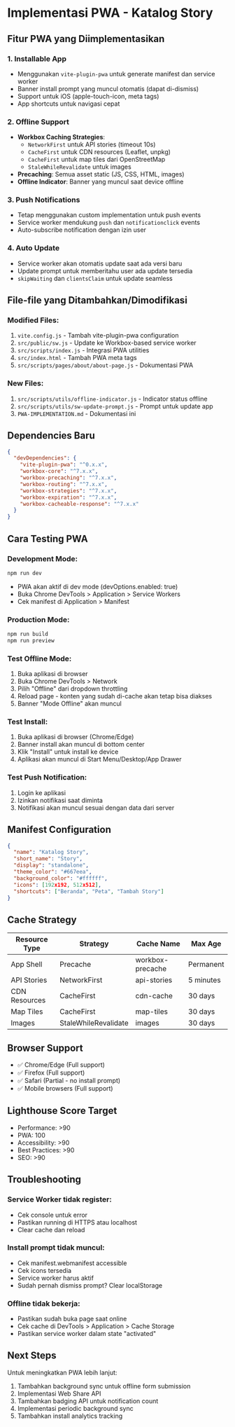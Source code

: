 # Implementasi PWA - Katalog Story

## Fitur PWA yang Diimplementasikan

### 1. **Installable App**
- Menggunakan `vite-plugin-pwa` untuk generate manifest dan service worker
- Banner install prompt yang muncul otomatis (dapat di-dismiss)
- Support untuk iOS (apple-touch-icon, meta tags)
- App shortcuts untuk navigasi cepat

### 2. **Offline Support**
- **Workbox Caching Strategies**:
  - `NetworkFirst` untuk API stories (timeout 10s)
  - `CacheFirst` untuk CDN resources (Leaflet, unpkg)
  - `CacheFirst` untuk map tiles dari OpenStreetMap
  - `StaleWhileRevalidate` untuk images
- **Precaching**: Semua asset static (JS, CSS, HTML, images)
- **Offline Indicator**: Banner yang muncul saat device offline

### 3. **Push Notifications**
- Tetap menggunakan custom implementation untuk push events
- Service worker mendukung `push` dan `notificationclick` events
- Auto-subscribe notification dengan izin user

### 4. **Auto Update**
- Service worker akan otomatis update saat ada versi baru
- Update prompt untuk memberitahu user ada update tersedia
- `skipWaiting` dan `clientsClaim` untuk update seamless

## File-file yang Ditambahkan/Dimodifikasi

### Modified Files:
1. `vite.config.js` - Tambah vite-plugin-pwa configuration
2. `src/public/sw.js` - Update ke Workbox-based service worker
3. `src/scripts/index.js` - Integrasi PWA utilities
4. `src/index.html` - Tambah PWA meta tags
5. `src/scripts/pages/about/about-page.js` - Dokumentasi PWA

### New Files:
1. `src/scripts/utils/offline-indicator.js` - Indicator status offline
2. `src/scripts/utils/sw-update-prompt.js` - Prompt untuk update app
3. `PWA-IMPLEMENTATION.md` - Dokumentasi ini

## Dependencies Baru

```json
{
  "devDependencies": {
    "vite-plugin-pwa": "^0.x.x",
    "workbox-core": "^7.x.x",
    "workbox-precaching": "^7.x.x",
    "workbox-routing": "^7.x.x",
    "workbox-strategies": "^7.x.x",
    "workbox-expiration": "^7.x.x",
    "workbox-cacheable-response": "^7.x.x"
  }
}
```

## Cara Testing PWA

### Development Mode:
```bash
npm run dev
```
- PWA akan aktif di dev mode (devOptions.enabled: true)
- Buka Chrome DevTools > Application > Service Workers
- Cek manifest di Application > Manifest

### Production Mode:
```bash
npm run build
npm run preview
```

### Test Offline Mode:
1. Buka aplikasi di browser
2. Buka Chrome DevTools > Network
3. Pilih "Offline" dari dropdown throttling
4. Reload page - konten yang sudah di-cache akan tetap bisa diakses
5. Banner "Mode Offline" akan muncul

### Test Install:
1. Buka aplikasi di browser (Chrome/Edge)
2. Banner install akan muncul di bottom center
3. Klik "Install" untuk install ke device
4. Aplikasi akan muncul di Start Menu/Desktop/App Drawer

### Test Push Notification:
1. Login ke aplikasi
2. Izinkan notifikasi saat diminta
3. Notifikasi akan muncul sesuai dengan data dari server

## Manifest Configuration

```json
{
  "name": "Katalog Story",
  "short_name": "Story",
  "display": "standalone",
  "theme_color": "#667eea",
  "background_color": "#ffffff",
  "icons": [192x192, 512x512],
  "shortcuts": ["Beranda", "Peta", "Tambah Story"]
}
```

## Cache Strategy

| Resource Type | Strategy | Cache Name | Max Age |
|--------------|----------|------------|---------|
| App Shell | Precache | workbox-precache | Permanent |
| API Stories | NetworkFirst | api-stories | 5 minutes |
| CDN Resources | CacheFirst | cdn-cache | 30 days |
| Map Tiles | CacheFirst | map-tiles | 30 days |
| Images | StaleWhileRevalidate | images | 30 days |

## Browser Support

- ✅ Chrome/Edge (Full support)
- ✅ Firefox (Full support)
- ✅ Safari (Partial - no install prompt)
- ✅ Mobile browsers (Full support)

## Lighthouse Score Target

- Performance: >90
- PWA: 100
- Accessibility: >90
- Best Practices: >90
- SEO: >90

## Troubleshooting

### Service Worker tidak register:
- Cek console untuk error
- Pastikan running di HTTPS atau localhost
- Clear cache dan reload

### Install prompt tidak muncul:
- Cek manifest.webmanifest accessible
- Cek icons tersedia
- Service worker harus aktif
- Sudah pernah dismiss prompt? Clear localStorage

### Offline tidak bekerja:
- Pastikan sudah buka page saat online
- Cek cache di DevTools > Application > Cache Storage
- Pastikan service worker dalam state "activated"

## Next Steps

Untuk meningkatkan PWA lebih lanjut:
1. Tambahkan background sync untuk offline form submission
2. Implementasi Web Share API
3. Tambahkan badging API untuk notification count
4. Implementasi periodic background sync
5. Tambahkan install analytics tracking

